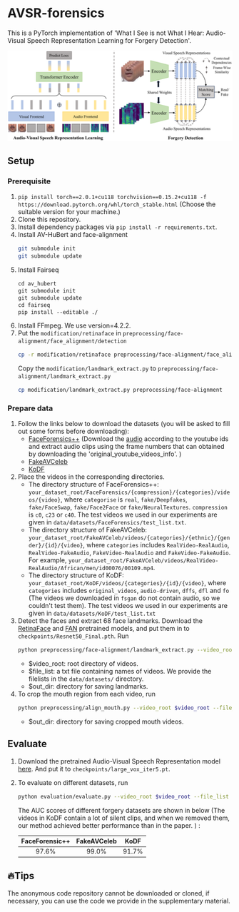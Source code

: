 # AVSR-forensics
This is a PyTorch implementation of 'What I See is not What I Hear: Audio-Visual Speech Representation Learning for Forgery Detection'.

![Model_Overview](docs/images/method.png)
## Setup
### Prerequisite
1. `pip install torch==2.0.1+cu118 torchvision==0.15.2+cu118 -f https://download.pytorch.org/whl/torch_stable.html`
   (Choose the suitable version for your machine.)
2. Clone this repository.
3. Install dependency packages via `pip install -r requirements.txt`.
4. Install AV-HuBert and face-alignment
   ```bash
   git submodule init
   git submodule update
   ```
5. Install Fairseq
   ```
   cd av_hubert
   git submodule init
   git submodule update
   cd fairseq
   pip install --editable ./
   ```
6. Install FFmpeg. We use version=4.2.2.
7. Put the `modification/retinaface` in `preprocessing/face-alignment/face_alignment/detection`
   ```bash
   cp -r modification/retinaface preprocessing/face-alignment/face_alignment/detection
   ```
   Copy the `modification/landmark_extract.py` to `preprocessing/face-alignment/landmark_extract.py`
   ```bash
   cp modification/landmark_extract.py preprocessing/face-alignment
   ```

### Prepare data
1. Follow the links below to download the datasets (you will be asked to fill out some forms before downloading):
    * [FaceForensics++](https://github.com/ondyari/FaceForensics) (Download the [audio](https://github.com/ondyari/FaceForensics/tree/master/dataset#audio) according to the youtube ids and extract audio clips using the frame numbers that can obtained by downloading the 'original_youtube_videos_info'. )
    * [FakeAVCeleb](https://github.com/DASH-Lab/FakeAVCeleb)
    * [KoDF](https://github.com/deepbrainai-research/kodf)
2. Place the videos in the corresponding directories.
    * The directory structure of FaceForensics++: `your_dataset_root/FaceForensics/{compression}/{categories}/videos/{video}`,
    where `categorise` is `real`, `fake/Deepfakes`, `fake/FaceSwap`, `fake/Face2Face` or `fake/NeuralTextures`. `compression` is `c0`, `c23` or `c40`.
    The test videos we used in our experiments are given in `data/datasets/FaceForensics/test_list.txt`.
    * The directory structure of FakeAVCeleb: `your_dataset_root/FakeAVCeleb/videos/{categories}/{ethnic}/{gender}/{id}/{video}`,
      where `categories` includes `RealVideo-RealAudio`, `RealVideo-FakeAudio`, `FakeVideo-RealAudio` and `FakeVideo-FakeAudio`.
      For example, `your_dataset_root/FakeAVCeleb/videos/RealVideo-RealAudio/African/men/id00076/00109.mp4`.
    * The directory structure of KoDF: `your_dataset_root/KoDF/videos/{categories}/{id}/{video}`,
      where `categories` includes `original_videos`, `audio-driven`, `dffs`, `dfl` and `fo` (The videos we downloaded in `fsgan` do not contain audio,
      so we couldn't test them).
      The test videos we used in our experiments are given in `data/datasets/KoDF/test_list.txt`
3. Detect the faces and extract 68 face landmarks. Download the [RetinaFace](https://drive.google.com/open?id=1oZRSG0ZegbVkVwUd8wUIQx8W7yfZ_ki1) and [FAN](https://www.adrianbulat.com/downloads/python-fan/2DFAN4-cd938726ad.zip) pretrained models,
   and put them in to `checkpoints/Resnet50_Final.pth`. Run
   ```bash
   python preprocessing/face-alignment/landmark_extract.py --video_root $video_root --file_list $file_list --out_dir $out_dir
   ```
   - $video_root: root directory of videos.
   - $file_list: a txt file containing names of videos. We provide the filelists in the `data/datasets/` directory.
   - $out_dir: directory for saving landmarks.
4. To crop the mouth region from each video, run
   ```bash
   python preprocessing/align_mouth.py --video_root $video_root --file_list $file_list --landmarks_dir $landmarks_dir --out_dir $out_dir
   ```
   - $out_dir: directory for saving cropped mouth videos.


## Evaluate
1. Download the pretrained Audio-Visual Speech Representation model [here](https://dl.fbaipublicfiles.com/avhubert/model/lrs3_vox/clean-pretrain/large_vox_iter5.pt).
   And put it to `checkpoints/large_vox_iter5.pt`.
2. To evaluate on different datasets, run
   ```bash
   python evaluation/evaluate.py --video_root $video_root --file_list $file_list --mouth_dir $cropped_mouth_dir
   ```
   The AUC scores of different forgery datasets are shown in below 
   (The videos in KoDF contain a lot of silent clips, 
   and when we removed them, our method achieved better performance than in the paper. ) :

   | FaceForensic++ | FakeAVCeleb | KoDF |
   | :------------: | :-------------: | :-------------: |
   | 97.6% | 99.0% | 91.7% |

## 🔥Tips
The anonymous code repository cannot be downloaded or cloned, if necessary, you can use the code we provide in the supplementary material.